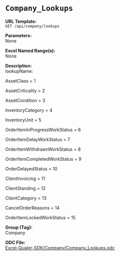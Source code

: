 # `Company_Lookups`

**URL Template:**  
`GET /api/company/lookups`

**Parameters:**  
None

**Excel Named Range(s):**  
None

**Description:**  
lookupName:
AssetClass = 1
AssetCriticality = 2
AssetCondition = 3
InventoryCategory = 4
InventoryUnit = 5
OrderItemInProgressWorkStatus = 6
OrderItemDelayWorkStatus = 7
OrderItemWithdrawnWorkStatus = 8
OrderItemCompletedWorkStatus = 9
OrderDelayedStatus = 10
ClientInvoicing = 11
ClientStanding = 12
ClientCategory = 13
CancelOrderReasons = 14
OrderItemLockedWorkStatus = 15

**Group (Tag):**  
Company

**ODC File:**  
[Excel-Qualer-SDK/Company/Company_Lookups.odc](https://github.com/Johnson-Gage-Inspection-Inc/qualer-sdk-odc/blob/main/Excel-Qualer-SDK/Company/Company_Lookups.odc)
